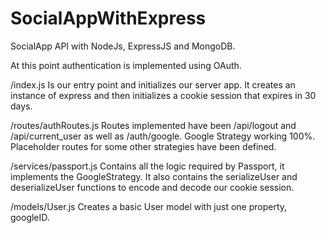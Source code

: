 # SocialAppWithExpress

SocialApp API with NodeJs, ExpressJS and MongoDB.

At this point authentication is implemented using OAuth.

/index.js
Is our entry point and initializes our server app. It creates an instance of express and then initializes a cookie session that expires in 30 days.

/routes/authRoutes.js
Routes implemented have been /api/logout and /api/current_user as well as /auth/google. Google Strategy working 100%. Placeholder routes for some other strategies have been defined.

/services/passport.js
Contains all the logic required by Passport, it implements the GoogleStrategy. It also contains the serializeUser and deserializeUser functions to encode and decode our cookie session.

/models/User.js
Creates a basic User model with just one property, googleID.
